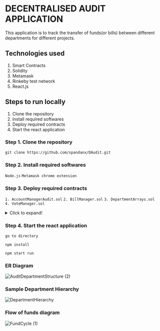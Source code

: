 # DECENTRALISED AUDIT APPLICATION

This application is to track the transfer of funds(or bills) between different departments for different projects.

## Technologies used

1. Smart Contracts
2. Solidity
3. Metamask
4. Rinkeby test network
5. React.js

## Steps to run locally

1. Clone the repository
2. Install required softwares
3. Deploy required contracts
4. Start the react application

### Step 1. Clone the repository

`git clone https://github.com/spandanx/DAudit.git`


### Step 2. Install required softwares

`Node.js`
`Metamask chrome extension`

### Step 3. Deploy required contracts

`1. AccountManagerAudit.sol`
`2. BillManager.sol`
`3. DepartmentArrays.sol`
`4. VoteManager.sol`

<details>
  <summary>Click to expand!</summary>

## 1. AccountManagerAudit.sol

`Open AccountManagerAudit.sol file in remix IDE`

![AccountManagerAuditFile](https://user-images.githubusercontent.com/56664469/169008436-9935639b-4fad-4214-87ae-4d1b8151aec6.PNG)

`Deploy the file in rinkeby test network using metamask`

![AccountManagerAuditFileDeploy](https://user-images.githubusercontent.com/56664469/169008506-00b2a205-8ad8-4bda-b1b7-2c08d381c8d3.PNG)

`copy the address`

![AccountManagerAuditCopyAddress](https://user-images.githubusercontent.com/56664469/169008669-57661904-775b-48d3-b7bd-921a16e43251.PNG)

`replace the address in the AccountManagerAudit.js file under CreatedContracts folder`

![AccountManagerAuditGitLocation](https://user-images.githubusercontent.com/56664469/169008761-0120276e-b239-456f-ba27-11e012671a64.PNG)

![AccountManagerAuditReplaceAddress](https://user-images.githubusercontent.com/56664469/169008832-7752e9d2-b04f-4427-9cb5-0cd2a5519a3c.PNG)

## 2. BillManager.sol

`Open BillManager.sol file in remix IDE`

`Deploy the contract in the rinkeby network providing the address of the AccountManagerAudit Contract`
![BillManagerCreateContract](https://user-images.githubusercontent.com/56664469/169010950-b4e60765-2df8-49a5-b6b5-2add0259b030.PNG)

`Similarly replace the contract address in the BillManager.js file under the CreatedContracts folder`
![BillManagerReplaceAddress](https://user-images.githubusercontent.com/56664469/169011134-5635babd-68aa-4e4d-94c6-ede6996c4055.PNG)

## 3. DepartmentArrays.sol
`Similarly create contract, this contract can be created with no parameters`

`replace the address`

## 4. VoteManager.sol
`Similarly create this contract and replace address`
  
</details>

### Step 4. Start the react application

`go to directory`

`npm install`

`npm start run`

### ER Diagram

![AuditDepartmentStructure (2)](https://user-images.githubusercontent.com/56664469/168956124-86166b7c-d9c4-4db5-a894-f8d3f766a6a3.jpg)

### Sample Department Hierarchy

![DepartmentHierarchy](https://user-images.githubusercontent.com/56664469/168852488-264b83a2-df68-4c55-ae9b-0eee02b79144.PNG)

### Flow of funds diagram

![FundCycle (1)](https://user-images.githubusercontent.com/56664469/169005436-03a9fdc9-f15e-4fdb-bedc-efb1d10861c2.jpg)
